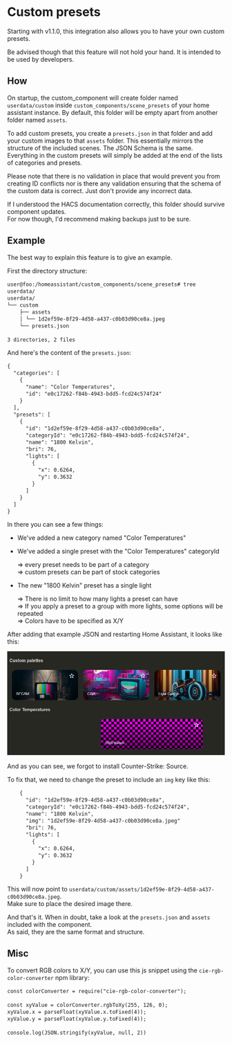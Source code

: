 # Custom presets

Starting with v1.1.0, this integration also allows you to have your own custom presets.

Be advised though that this feature will not hold your hand. It is intended to be used by developers.

## How

On startup, the custom_component will create folder named `userdata/custom` inside `custom_components/scene_presets`
of your home assistant instance. By default, this folder will be empty apart from another folder named `assets`.

To add custom presets, you create a `presets.json` in that folder and add your custom images to that `assets` folder.
This essentially mirrors the structure of the included scenes. The JSON Schema is the same.
Everything in the custom presets will simply be added at the end of the lists of categories and presets.

Please note that there is no validation in place that would prevent you from creating ID conflicts nor is there any
validation ensuring that the schema of the custom data is correct. Just don't provide any incorrect data.

If I understood the HACS documentation correctly, this folder should survive component updates.<br/>
For now though, I'd recommend making backups just to be sure.

## Example

The best way to explain this feature is to give an example.

First the directory structure:

```
user@foo:/homeassistant/custom_components/scene_presets# tree userdata/
userdata/
└── custom
    ├── assets
    │ └── 1d2ef59e-8f29-4d58-a437-c0b03d90ce8a.jpeg
    └── presets.json

3 directories, 2 files
```

And here's the content of the `presets.json`:

```
{
  "categories": [
    {
      "name": "Color Temperatures",
      "id": "e0c17262-f84b-4943-bdd5-fcd24c574f24"
    }
  ],
  "presets": [
    {
      "id": "1d2ef59e-8f29-4d58-a437-c0b03d90ce8a",
      "categoryId": "e0c17262-f84b-4943-bdd5-fcd24c574f24",
      "name": "1800 Kelvin",
      "bri": 76,
      "lights": [
        {
          "x": 0.6264,
          "y": 0.3632
        }
      ]
    }
  ]
}
```

In there you can see a few things:

- We've added a new category named "Color Temperatures"
- We've added a single preset with the "Color Temperatures" categoryId 

  => every preset needs to be part of a category <br/>
  => custom presets can be part of stock categories <br/>
- The new "1800 Kelvin" preset has a single light

  => There is no limit to how many lights a preset can have <br/>
  => If you apply a preset to a group with more lights, some options will be repeated <br/>
  => Colors have to be specified as X/Y

After adding that example JSON and restarting Home Assistant, it looks like this:

![ex1.png](img/ex1.png)

And as you can see, we forgot to install Counter-Strike: Source.

To fix that, we need to change the preset to include an `img` key like this:

```
    {
      "id": "1d2ef59e-8f29-4d58-a437-c0b03d90ce8a",
      "categoryId": "e0c17262-f84b-4943-bdd5-fcd24c574f24",
      "name": "1800 Kelvin",
      "img": "1d2ef59e-8f29-4d58-a437-c0b03d90ce8a.jpeg"
      "bri": 76,
      "lights": [
        {
          "x": 0.6264,
          "y": 0.3632
        }
      ]
    }
```

This will now point to `userdata/custom/assets/1d2ef59e-8f29-4d58-a437-c0b03d90ce8a.jpeg`.<br/>
Make sure to place the desired image there.

And that's it. When in doubt, take a look at the `presets.json` and `assets` included with the component.<br/>
As said, they are the same format and structure.

## Misc

To convert RGB colors to X/Y, you can use this js snippet using the `cie-rgb-color-converter` npm library:
```
const colorConverter = require("cie-rgb-color-converter");

const xyValue = colorConverter.rgbToXy(255, 126, 0);
xyValue.x = parseFloat(xyValue.x.toFixed(4));
xyValue.y = parseFloat(xyValue.y.toFixed(4));

console.log(JSON.stringify(xyValue, null, 2))
```